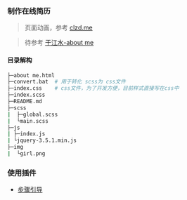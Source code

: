 ### 制作在线简历

> 页面动画，参考 [clzd.me](https://clzd.me/)

> 待参考 [于江水-about me](http://yujiangshui.github.io/about-me/)

#### 目录解构
```bash
├─about me.html
├─convert.bat  # 用于转化 scss为 css文件
├─index.css    # css文件，为了开发方便，目前样式直接写在css中
├─index.scss
├─README.md
├─scss
|  ├─global.scss
|  └main.scss
├─js
| ├─index.js
| └jquery-3.5.1.min.js
├─img
|  └girl.png
```

### 使用插件
- [步骤引导](https://github.com/jwarby/jquery-pagewalkthrough)